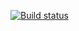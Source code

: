 [![Build status](https://ci.appveyor.com/api/projects/status/vgf7mahx0pcahbl6?svg=true)](https://ci.appveyor.com/project/AlsuNW/aqahomework5-2)
